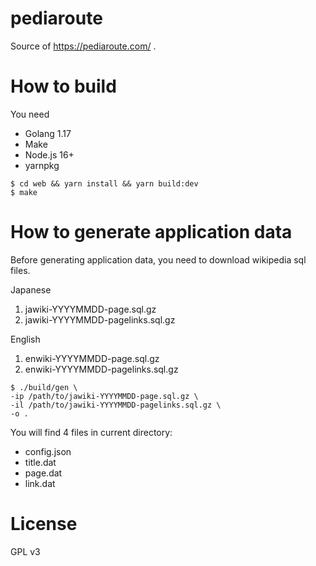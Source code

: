 # pediaroute

Source of https://pediaroute.com/ .

# How to build

You need

- Golang 1.17
- Make
- Node.js 16+
- yarnpkg

```console
$ cd web && yarn install && yarn build:dev
$ make
```

# How to generate application data

Before generating application data, you need to download wikipedia sql files.

Japanese

1. jawiki-YYYYMMDD-page.sql.gz
1. jawiki-YYYYMMDD-pagelinks.sql.gz

English

1. enwiki-YYYYMMDD-page.sql.gz
1. enwiki-YYYYMMDD-pagelinks.sql.gz

```console
$ ./build/gen \
-ip /path/to/jawiki-YYYYMMDD-page.sql.gz \
-il /path/to/jawiki-YYYYMMDD-pagelinks.sql.gz \
-o .
```

You will find 4 files in current directory:

- config.json
- title.dat
- page.dat
- link.dat

# License

GPL v3
